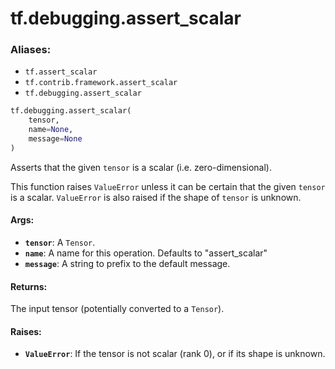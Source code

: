 <div itemscope itemtype="http://developers.google.com/ReferenceObject">
<meta itemprop="name" content="tf.debugging.assert_scalar" />
<meta itemprop="path" content="Stable" />
</div>

# tf.debugging.assert_scalar

### Aliases:

* `tf.assert_scalar`
* `tf.contrib.framework.assert_scalar`
* `tf.debugging.assert_scalar`

``` python
tf.debugging.assert_scalar(
    tensor,
    name=None,
    message=None
)
```

Asserts that the given `tensor` is a scalar (i.e. zero-dimensional).

This function raises `ValueError` unless it can be certain that the given
`tensor` is a scalar. `ValueError` is also raised if the shape of `tensor` is
unknown.

#### Args:

* <b>`tensor`</b>: A `Tensor`.
* <b>`name`</b>:  A name for this operation. Defaults to "assert_scalar"
* <b>`message`</b>: A string to prefix to the default message.


#### Returns:

The input tensor (potentially converted to a `Tensor`).


#### Raises:

* <b>`ValueError`</b>: If the tensor is not scalar (rank 0), or if its shape is
    unknown.